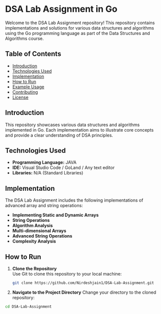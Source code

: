 # DSA Lab Assignment in Go

Welcome to the DSA Lab Assignment repository! This repository contains implementations and solutions for various data structures and algorithms using the Go programming language as part of the Data Structures and Algorithms course.

## Table of Contents

- [Introduction](#introduction)
- [Technologies Used](#technologies-used)
- [Implementation](#Implementation)
- [How to Run](#how-to-run)
- [Example Usage](#example-usage)
- [Contributing](#contributing)
- [License](#license)

## Introduction

This repository showcases various data structures and algorithms implemented in Go. Each implementation aims to illustrate core concepts and provide a clear understanding of DSA principles.

## Technologies Used

- **Programming Language:** JAVA
- **IDE:** Visual Studio Code / GoLand / Any text editor
- **Libraries:** N/A (Standard Libraries)

## Implementation

The DSA Lab Assignment includes the following implementations of advanced array and string operations:

- **Implementing Static and Dynamic Arrays**
- **String Operations**
- **Algorithm Analysis**
- **Multi-dimensional Arrays**
- **Advanced String Operations**
- **Complexity Analysis**

## How to Run

1. **Clone the Repository**  
   Use Git to clone this repository to your local machine:
   ```bash
   git clone https://github.com/Nirdeshjain1/DSA-Lab-Assignment.git
   
2. **Navigate to the Project Directory**
Change your directory to the cloned repository:
```bash
cd DSA-Lab-Assignment
